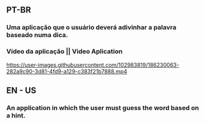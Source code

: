 ## PT-BR

### Uma aplicação que o usuário deverá adivinhar a palavra baseado numa dica.  

### Vídeo da aplicação || Video Aplication

https://user-images.githubusercontent.com/102983819/186230063-282a9c90-3d81-4fd9-a129-c383f21b7888.mp4



## EN - US 

### An application in which the user must guess the word based on a hint.
